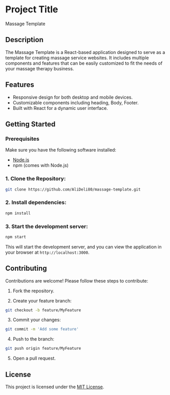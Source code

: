 # Project Title

Massage Template

## Description

The Massage Template is a React-based application designed to serve as a template for creating massage service websites. It includes multiple components and features that can be easily customized to fit the needs of your massage therapy business.

## Features

- Responsive design for both desktop and mobile devices.
- Customizable components including heading, Body, Footer.
- Built with React for a dynamic user interface.

## Getting Started

### Prerequisites

Make sure you have the following software installed:  

- [Node.js](https://nodejs.org/)
- npm (comes with Node.js)  

### 1. Clone the Repository:

  ```sh
  git clone https://github.com/AliDeli80/massage-template.git
  ```

### 2. Install dependencies:

  ```sh
  npm install
  ```

### 3. Start the development server:

  ```sh
  npm start
  ```

This will start the development server, and you can view the application in your browser at `http://localhost:3000`.

## Contributing

Contributions are welcome! Please follow these steps to contribute:

1. Fork the repository.

2. Create your feature branch:

```sh
git checkout -b feature/MyFeature
```

3. Commit your changes:

```sh
git commit -m 'Add some feature'
```

4. Push to the branch:

```sh
git push origin feature/MyFeature
```

5. Open a pull request.

## License

This project is licensed under the [MIT License](LICENSE).

